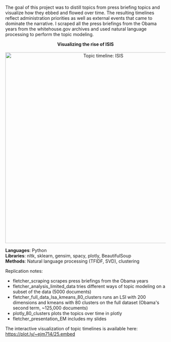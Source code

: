 The goal of this project was to distill topics from press briefing topics and visualize how they ebbed and flowed over time. The resulting timelines reflect administration priorities as well as external events that came to dominate the narrative. I scraped all the press briefings from the Obama years from the whitehouse.gov archives and used natural language processing to perform the topic modeling.

<p align="center"><strong>Visualizing the rise of ISIS</strong></br></br>
<img src="https://github.com/ejm714/press_briefing_topic_timelines/blob/master/topic_timeline_isis.png?raw=true" alt="Topic timeline: ISIS" width="600">
</p>

**Languages**: Python  
**Libraries**: nltk, sklearn, gensim, spacy, plotly, BeautifulSoup  
**Methods**: Natural language processing (TFIDF, SVD), clustering  

Replication notes:

- fletcher_scraping scrapes press briefings from the Obama years
- fletcher_analysis_limited_data tries different ways of topic modeling on a subset of the data (5000 documents)
- fletcher_full_data_lsa_kmeans_80_clusters runs an LSI with 200 dimensions and kmeans with 80 clusters on the full dataset (Obama's second term, ~125,000 documents)
- plotly_80_clusters plots the topics over time in plotly
- fletcher_presentation_EM includes my slides

The interactive visualization of topic timelines is available here: https://plot.ly/~ejm714/25.embed

